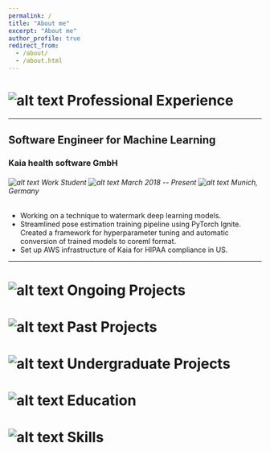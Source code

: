 ```yaml
---
permalink: /
title: "About me"
excerpt: "About me"
author_profile: true
redirect_from: 
  - /about/
  - /about.html
---
```


[calendar-icon]: https://dugarsumit.github.io/images/calendar-icon16x16.png
[tick-icon]: https://dugarsumit.github.io/images/tick-icon16x16.png
[location-icon]: https://dugarsumit.github.io/images/location-icon16x16.png
[office-icon]: https://dugarsumit.github.io/images/office-icon16x16.png
[time-left-icon]: https://dugarsumit.github.io/images/time-left-icon16x16.png
[university-icon]: https://dugarsumit.github.io/images/university-icon16x16.png
[project-icon]: https://dugarsumit.github.io/images/project-icon16x16.png
[skills-icon]: https://dugarsumit.github.io/images/skills-icon16x16.png
[designation-icon]: https://dugarsumit.github.io/images/designation-icon16x16.png
[download-icon]: https://dugarsumit.github.io/images/download-icon16x16.png

# ![alt text][office-icon] Professional Experience
***
## Software Engineer for Machine Learning
### Kaia health software GmbH
###### ![alt text][designation-icon] Work Student ![alt text][calendar-icon] March 2018 -- Present	![alt text][location-icon] Munich, Germany
 *	Working on a technique to watermark deep learning models.
 *	Streamlined pose estimation training pipeline using PyTorch Ignite. Created a framework for hyperparameter tuning and automatic conversion of trained models to coreml format.
 *	Set up AWS infrastructure of Kaia for HIPAA compliance in US.
---

# ![alt text][project-icon] Ongoing Projects
# ![alt text][project-icon] Past Projects
# ![alt text][project-icon] Undergraduate Projects
# ![alt text][university-icon] Education
# ![alt text][skills-icon] Skills

